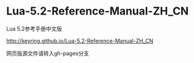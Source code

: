 Lua-5.2-Reference-Manual-ZH_CN
==============================

Lua 5.2参考手册中文版

http://keyring.github.io/Lua-5.2-Reference-Manual-ZH_CN

网页版源文件请转入gh-pages分支